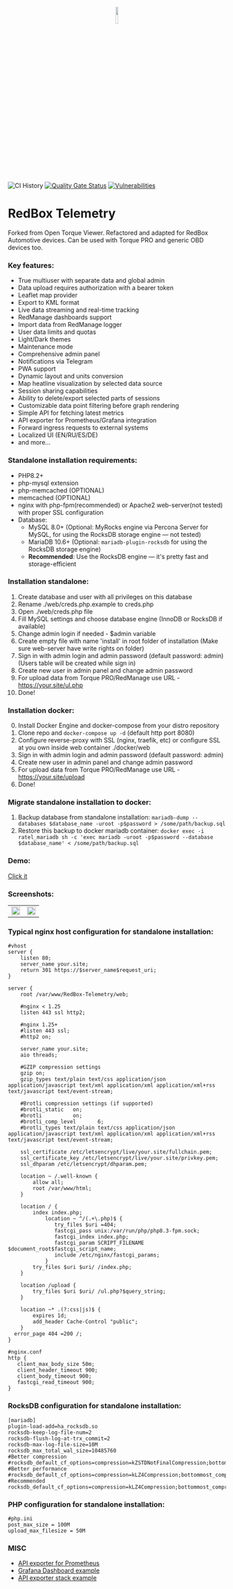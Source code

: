<p align="center" width="100%">
<img width="10%" src="https://github.com/user-attachments/assets/b1d4299d-5d49-4f42-b2ea-83508b31928f">
</p>

![CI History](https://img.shields.io/github/actions/workflow/status/rootmax84/RedBox-Telemetry/.github/workflows/docker-image.yml?branch=main&label=build%20history&style=flat-round) [![Quality Gate Status](https://sonarcloud.io/api/project_badges/measure?project=rootmax84_RedBox-Telemetry&metric=alert_status)](https://sonarcloud.io/summary/new_code?id=rootmax84_RedBox-Telemetry) [![Vulnerabilities](https://sonarcloud.io/api/project_badges/measure?project=rootmax84_RedBox-Telemetry&metric=vulnerabilities)](https://sonarcloud.io/summary/new_code?id=rootmax84_RedBox-Telemetry)

# RedBox Telemetry
Forked from Open Torque Viewer. Refactored and adapted for RedBox Automotive devices. Can be used with Torque PRO and generic OBD devices too.

### Key features:
- True multiuser with separate data and global admin
- Data upload requires authorization with a bearer token
- Leaflet map provider
- Export to KML format
- Live data streaming and real-time tracking
- RedManage dashboards support
- Import data from RedManage logger
- User data limits and quotas
- Light/Dark themes
- Maintenance mode
- Comprehensive admin panel
- Notifications via Telegram
- PWA support
- Dynamic layout and units conversion
- Map heatline visualization by selected data source
- Session sharing capabilities
- Ability to delete/export selected parts of sessions
- Customizable data point filtering before graph rendering
- Simple API for fetching latest metrics
- API exporter for Prometheus/Grafana integration
- Forward ingress requests to external systems
- Localized UI (EN/RU/ES/DE)
- and more...

### Standalone installation requirements:
- PHP8.2+
- php-mysql extension
- php-memcached (OPTIONAL)
- memcached (OPTIONAL)
- nginx with php-fpm(recommended) or Apache2 web-server(not tested) with proper SSL configuration
- Database:
  - MySQL 8.0+
     (Optional: MyRocks engine via Percona Server for MySQL, for using the RocksDB storage engine — not tested)
  - MariaDB 10.6+
     (Optional: ```mariadb-plugin-rocksdb``` for using the RocksDB storage engine)
  - <b>Recommended</b>: Use the RocksDB engine — it's pretty fast and storage-efficient

### Installation standalone:
1. Create database and user with all privileges on this database
2. Rename ./web/creds.php.example to creds.php
3. Open ./web/creds.php file
4. Fill MySQL settings and choose database engine (InnoDB or RocksDB if available)
5. Change admin login if needed - $admin variable
6. Create empty file with name 'install' in root folder of installation (Make sure web-server have write rights on folder)
7. Sign in with admin login and admin password (default password: admin) (Users table will be created while sign in)
8. Create new user in admin panel and change admin password
9. For upload data from Torque PRO/RedManage use URL - https://your.site/ul.php
10. Done!

### Installation docker:
0. Install Docker Engine and docker-compose from your distro repository
1. Clone repo and ```docker-compose up -d``` (default http port 8080)
2. Configure reverse-proxy with SSL (nginx, traefik, etc) or configure SSL at you own inside web container ./docker/web
3. Sign in with admin login and admin password (default password: admin)
4. Create new user in admin panel and change admin password
5. For upload data from Torque PRO/RedManage use URL - https://your.site/upload
6. Done!

### Migrate standalone installation to docker:

1. Backup database from standalone installation: ```mariadb-dump --databases $database_name -uroot -p$password > /some/path/backup.sql```
2. Restore this backup to docker mariadb container: ```docker exec -i ratel_mariadb sh -c 'exec mariadb -uroot -p$password --database $database_name' < /some/path/backup.sql```

### Demo:
[Click it](https://demo.redbox.pw/ratel/)

### Screenshots:

<table>
  <tr>
    <td>
      <img width="100%" src="https://github.com/user-attachments/assets/3378c2c6-6adb-4a0a-8164-2b35c64190c1">
    </td>
    <td>
      <img width="100%" src="https://github.com/user-attachments/assets/4774419e-9c8c-47b4-bb49-28a5f4b3cb64">
    </td>
  </tr>
</table>

### Typical nginx host configuration for standalone installation:
```
#vhost
server {
    listen 80;
    server_name your.site;
    return 301 https://$server_name$request_uri;
}

server {
    root /var/www/RedBox-Telemetry/web;

    #nginx < 1.25
    listen 443 ssl http2;

    #nginx 1.25+
    #listen 443 ssl;
    #http2 on;

    server_name your.site;
    aio threads;

    #GZIP compression settings
    gzip on;
    gzip_types text/plain text/css application/json application/javascript text/xml application/xml application/xml+rss text/javascript text/event-stream;

    #Brotli compression settings (if supported)
    #brotli_static   on;
    #brotli          on;
    #brotli_comp_level       6;
    #brotli_types text/plain text/css application/json application/javascript text/xml application/xml application/xml+rss text/javascript text/event-stream;

    ssl_certificate /etc/letsencrypt/live/your.site/fullchain.pem;
    ssl_certificate_key /etc/letsencrypt/live/your.site/privkey.pem;
    ssl_dhparam /etc/letsencrypt/dhparam.pem;

    location ~ /.well-known {
        allow all;
        root /var/www/html;
    }

    location / {
        index index.php;
            location ~ ^/(.+\.php)$ {
               try_files $uri =404;
               fastcgi_pass unix:/var/run/php/php8.3-fpm.sock;
               fastcgi_index index.php;
               fastcgi_param SCRIPT_FILENAME $document_root$fastcgi_script_name;
               include /etc/nginx/fastcgi_params;
            }
        try_files $uri $uri/ /index.php;
    }

    location /upload {
        try_files $uri $uri/ /ul.php?$query_string;
    }

    location ~* .(?:css|js)$ {
        expires 1d;
        add_header Cache-Control "public";
    }
  error_page 404 =200 /;
}

#nginx.conf
http {
   client_max_body_size 50m;
   client_header_timeout 900;
   client_body_timeout 900;
   fastcgi_read_timeout 900;
}

```

### RocksDB configuration for standalone installation:
```
[mariadb]
plugin-load-add=ha_rocksdb.so
rocksdb-keep-log-file-num=2
rocksdb-flush-log-at-trx_commit=2
rocksdb-max-log-file-size=10M
rocksdb_max_total_wal_size=10485760
#Better compression
#rocksdb_default_cf_options=compression=kZSTDNotFinalCompression;bottommost_compression=kZSTDNotFinalCompression
#Better performance
#rocksdb_default_cf_options=compression=kLZ4Compression;bottommost_compression=kLZ4Compression
#Recommended
rocksdb_default_cf_options=compression=kLZ4Compression;bottommost_compression=kZSTDNotFinalCompression
```

### PHP configuration for standalone installation:
```
#php.ini
post_max_size = 100M
upload_max_filesize = 50M
```

### MISC
* [API exporter for Prometheus](https://github.com/rootmax84/RedBox-Telemetry/wiki/API-exporter-for-Prometheus)
* [Grafana Dashboard example](https://github.com/rootmax84/RedBox-Telemetry/wiki/Grafana-Dashboard-example)
* [API exporter stack example](https://github.com/rootmax84/RedBox-Telemetry/wiki/API-exporter-example)

